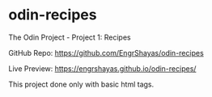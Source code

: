 # odin-recipes
The Odin Project - Project 1: Recipes

GitHub Repo: https://github.com/EngrShayas/odin-recipes

Live Preview: https://engrshayas.github.io/odin-recipes/

This project done only with basic html tags.